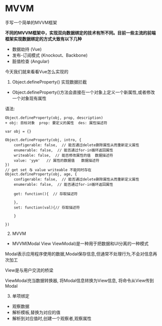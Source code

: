 # MVVM

手写一个简单的MVVM框架

**不同的MVVM框架中，实现双向数据绑定的技术有所不同。目前一些主流的前端框架实现数据绑定的方式大致有以下几种**
- 数据劫持 (Vue)
- 发布-订阅模式 (Knockout、Backbone)
- 脏值检查 (Angular)

今天我们就来看看Vue怎么实现的

1. Object.defineProperty() 实现数据拦截

- Object.defineProperty()方法会直接在一个对象上定义一个新属性,或者修改一个对象现有属性

语法:
```
Object.defineProperty(obj, prop, description)
+ obj: 目标对象  prop: 要定义的属性  des: 属性描述符

var obj = {}

Object.defineProperty(obj, intro, {
	configerable: false,  // 能否通过delete删除属性从而重新定义属性
	enumerable: false,  // 能否通过for-in循环返回属性
	writeable: false,  // 能否修改属性的值  数据描述符
	value: 'yym'   // 属性的数据值   数据描述符
})
// get set 与 value writeable 不能同时存在
Object.defineProperty(obj, age, {
	configerable: false,  // 能否通过delete删除属性从而重新定义属性
	enumerable: false,  // 能否通过for-in循环返回属性

	get: function(){  // 存取描述符

	},
	set: function(val){// 存取描述符

	}

})
```

2. MVVM

- MVVM(Modal View ViewModal)是一种用于把数据和UI分离的一种模式

Modal表示应用程序使用的数据,Modal保存信息,但通常不处理行为,不会对信息再次加工

View是与用户交流的桥梁

ViewModal充当数据转换器, 将Modal信息转换为View信息, 将命令从View传到Modal

3. 单项绑定
- 观察数据
- 解析模板,替换为对应的值
- 解析到对应值时,创建一个观察者,观察属性



